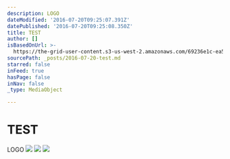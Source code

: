 ```yaml
---
description: LOGO
dateModified: '2016-07-20T09:25:07.391Z'
datePublished: '2016-07-20T09:25:08.350Z'
title: TEST
author: []
isBasedOnUrl: >-
  https://the-grid-user-content.s3-us-west-2.amazonaws.com/69236e1c-ea57-4fbb-9ed3-fdc4463be14b.png
sourcePath: _posts/2016-07-20-test.md
starred: false
inFeed: true
hasPage: false
inNav: false
_type: MediaObject

---
```

# TEST

LOGO
![](https://s3-us-west-2.amazonaws.com/the-grid-img/p/45d17b30f93437a40068f7b2e012d61472d7c3ec.png)
![](https://s3-us-west-2.amazonaws.com/the-grid-img/p/9aca14da45cfe657d5ae022bd2f4a3252b5e05e6.png)
![](https://imgflo.herokuapp.com/graph/vahj1ThiexotieMo/433c5295528965aa78773fc16ae898ef/croprotate.png?cropheight=2549&cropwidth=3090&degrees=0&input=https%3A%2F%2Fthe-grid-user-content.s3-us-west-2.amazonaws.com%2F0fd14e31-e045-4929-85bb-77ded8160832.png&x=103&y=0)